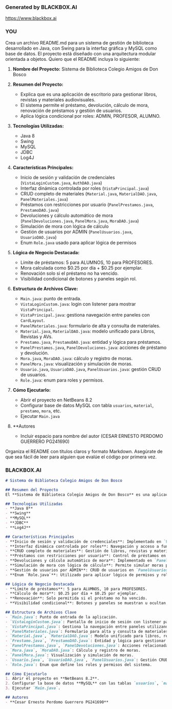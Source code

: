 ### Generated by BLACKBOX.AI
https://www.blackbox.ai
### YOU
Crea un archivo README.md para un sistema de gestión de biblioteca desarrollado en Java, con Swing para la interfaz gráfica y MySQL como base de datos. El proyecto está diseñado con una arquitectura modular orientada a objetos. Quiero que el README incluya lo siguiente:

1. **Nombre del Proyecto:** Sistema de Biblioteca Colegio Amigos de Don Bosco

2. **Resumen del Proyecto:**
   - Explica que es una aplicación de escritorio para gestionar libros, revistas y materiales audiovisuales.
   - El sistema permite el préstamo, devolución, cálculo de mora, renovación de préstamos y gestión de usuarios.
   - Aplica lógica condicional por roles: ADMIN, PROFESOR, ALUMNO.

3. **Tecnologías Utilizadas:**
   - Java 8
   - Swing
   - MySQL
   - JDBC
   - Log4J

4. **Características Principales:**
   - Inicio de sesión y validación de credenciales (`VistaLoginCustom.java`, `AuthDAO.java`)
   - Interfaz dinámica controlada por roles (`VistaPrincipal.java`)
   - CRUD completo de materiales (`Material.java`, `MaterialDAO.java`, `PanelMateriales.java`)
   - Préstamos con restricciones por usuario (`PanelPrestamos.java`, `PrestamoDAO.java`)
   - Devoluciones y cálculo automático de mora (`PanelDevoluciones.java`, `PanelMora.java`, `MoraDAO.java`)
   - Simulación de mora con lógica de cálculo
   - Gestión de usuarios por ADMIN (`PanelUsuarios.java`, `UsuarioDAO.java`)
   - Enum `Role.java` usado para aplicar lógica de permisos

5. **Lógica de Negocio Destacada:**
   - Límite de préstamos: 5 para ALUMNOS, 10 para PROFESORES.
   - Mora calculada como $0.25 por día + $0.25 por ejemplar.
   - Renovación solo si el préstamo no ha vencido.
   - Visibilidad condicional de botones y paneles según rol.

6. **Estructura de Archivos Clave:**
   - `Main.java`: punto de entrada.
   - `VistaLoginCustom.java`: login con listener para mostrar `VistaPrincipal`.
   - `VistaPrincipal.java`: gestiona navegación entre paneles con `CardLayout`.
   - `PanelMateriales.java`: formulario de alta y consulta de materiales.
   - `Material.java`, `MaterialDAO.java`: modelo unificado para Libros, Revistas y AVs.
   - `Prestamo.java`, `PrestamoDAO.java`: entidad y lógica para préstamos.
   - `PanelPrestamos.java`, `PanelDevoluciones.java`: acciones de préstamo y devolución.
   - `Mora.java`, `MoraDAO.java`: cálculo y registro de moras.
   - `PanelMora.java`: visualización y simulación de moras.
   - `Usuario.java`, `UsuarioDAO.java`, `PanelUsuarios.java`: gestión CRUD de usuarios.
   - `Role.java`: enum para roles y permisos.

8. **Cómo Ejecutarlo:**
   - Abrir el proyecto en NetBeans 8.2
   - Configurar base de datos MySQL con tabla `usuarios`, `material`, `prestamo`, `mora`, etc.
   - Ejecutar `Main.java`

9. **Autores 
   - Incluir espacio para nombre del autor (CESAR ERNESTO PERDOMO GUERRERO PG241690)


Organiza el README con títulos claros y formato Markdown. Asegúrate de que sea fácil de leer para alguien que evalúe el código por primera vez.

### BLACKBOX.AI

```markdown
# Sistema de Biblioteca Colegio Amigos de Don Bosco

## Resumen del Proyecto
El **Sistema de Biblioteca Colegio Amigos de Don Bosco** es una aplicación de escritorio diseñada para gestionar libros, revistas y materiales audiovisuales. Este sistema permite realizar operaciones de préstamo, devolución, cálculo de mora, renovación de préstamos y gestión de usuarios. Además, aplica lógica condicional basada en roles: ADMIN, PROFESOR y ALUMNO, asegurando que cada usuario tenga acceso a las funcionalidades adecuadas según su rol.

## Tecnologías Utilizadas
- **Java 8**
- **Swing**
- **MySQL**
- **JDBC**
- **Log4J**

## Características Principales
- **Inicio de sesión y validación de credenciales**: Implementado en `VistaLoginCustom.java` y `AuthDAO.java`.
- **Interfaz dinámica controlada por roles**: Navegación y acceso a funcionalidades en `VistaPrincipal.java`.
- **CRUD completo de materiales**: Gestión de libros, revistas y materiales audiovisuales en `Material.java`, `MaterialDAO.java` y `PanelMateriales.java`.
- **Préstamos con restricciones por usuario**: Control de préstamos en `PanelPrestamos.java` y `PrestamoDAO.java`.
- **Devoluciones y cálculo automático de mora**: Implementado en `PanelDevoluciones.java`, `PanelMora.java` y `MoraDAO.java`.
- **Simulación de mora con lógica de cálculo**: Permite simular moras para usuarios.
- **Gestión de usuarios por ADMIN**: CRUD de usuarios en `PanelUsuarios.java` y `UsuarioDAO.java`.
- **Enum `Role.java`**: Utilizado para aplicar lógica de permisos y roles.

## Lógica de Negocio Destacada
- **Límite de préstamos**: 5 para ALUMNOS, 10 para PROFESORES.
- **Cálculo de mora**: $0.25 por día + $0.25 por ejemplar.
- **Renovación**: Solo permitida si el préstamo no ha vencido.
- **Visibilidad condicional**: Botones y paneles se muestran u ocultan según el rol del usuario.

## Estructura de Archivos Clave
- `Main.java`: Punto de entrada de la aplicación.
- `VistaLoginCustom.java`: Pantalla de inicio de sesión con listener para mostrar `VistaPrincipal`.
- `VistaPrincipal.java`: Gestiona la navegación entre paneles utilizando `CardLayout`.
- `PanelMateriales.java`: Formulario para alta y consulta de materiales.
- `Material.java`, `MaterialDAO.java`: Modelo unificado para libros, revistas y materiales audiovisuales.
- `Prestamo.java`, `PrestamoDAO.java`: Entidad y lógica para gestionar préstamos.
- `PanelPrestamos.java`, `PanelDevoluciones.java`: Acciones relacionadas con préstamos y devoluciones.
- `Mora.java`, `MoraDAO.java`: Cálculo y registro de moras.
- `PanelMora.java`: Visualización y simulación de moras.
- `Usuario.java`, `UsuarioDAO.java`, `PanelUsuarios.java`: Gestión CRUD de usuarios.
- `Role.java`: Enum que define los roles y permisos del sistema.

## Cómo Ejecutarlo
1. Abrir el proyecto en **NetBeans 8.2**.
2. Configurar la base de datos **MySQL** con las tablas `usuarios`, `material`, `prestamo`, `mora`, etc.
3. Ejecutar `Main.java`.

## Autores
- **Cesar Ernesto Perdomo Guerrero PG241690**
```

